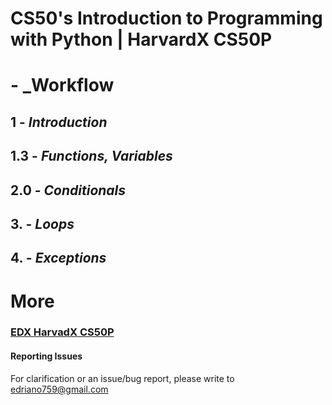 
# CS50's Introduction to Programming with Python | HarvardX CS50P

#      - _Workflow
## 1   - _Introduction_
## 1.3 - _Functions, Variables_
## 2.0 - _Conditionals_
## 3.  - _Loops_
## 4.  - _Exceptions_

# More

### [EDX HarvadX CS50P](https://learning.edx.org/course/course-v1:HarvardX+CS50P+Python/home)


#### Reporting Issues
For clarification or an issue/bug report, please write to <edriano759@gmail.com> 

